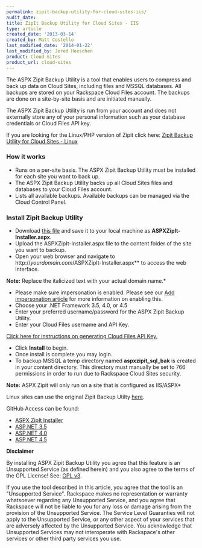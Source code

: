 ```yaml
---
permalink: zipit-backup-utility-for-cloud-sites-iis/
audit_date:
title: ZipIt Backup Utility for Cloud Sites - IIS
type: article
created_date: '2013-03-14'
created_by: Matt Costello
last_modified_date: '2014-01-22'
last_modified_by: Jered Heeschen
product: Cloud Sites
product_url: cloud-sites
---
```


The ASPX Zipit Backup Utility is a tool that enables users to compress
and back up data on Cloud Sites, including files and MSSQL databases.
All backups are stored on your Rackspace Cloud Files account. The
backups are done on a site-by-site basis and are initiated manually.

The ASPX Zipit Backup Utility is run from your account and does not
externally store any of your personal information such as your database
credentials or Cloud Files API key.

If you are looking for the Linux/PHP version of Zipit click here: [Zipit Backup Utility for Cloud Sites - Linux](http://zipitbackup.com)

### How it works

-   Runs on a per-site basis. The ASPX Zipit Backup Utility must be
    installed for each site you want to back up.
-   The ASPX Zipit Backup Utility backs up all Cloud Sites files and
    databases to your Cloud Files account.
-   Lists all available backups. Available backups can be managed via
    the Cloud Control Panel.

### Install Zipit Backup Utility

-   Download [this file](https://raw.github.com/onesandzeros415/ASPXZipIt-Installer/master/ASPXZipIt-Installer/ASPXZipIt-Installer.aspx) and save it to your local machine as **ASPXZipIt-Installer.aspx**.
-   Upload the ASPXZipIt-Installer.aspx file to the content folder of
    the site you want to backup.
-   Open your web browser and navigate to
    http://*yourdomain.com*/ASPXZipIt-Installer.aspx** to access the
    web interface.

  **Note:** Replace the italicized text with your actual domain name.*

-   Please make sure impersonation is enabled. Please see our [Add impersonation article](/how-to/add-impersonation-to-your-aspnet-cloud-site) for more information on enabling this.
-   Choose your .NET Framework 3.5, 4.0, or 4.5
-   Enter your preferred username/password for the ASPX Zipit
    Backup Utility.
-   Enter your Cloud Files username and API Key.

  [Click here for instructions on generating Cloud Files API Key.](/how-to/view-and-reset-your-api-key)

-   Click **Install** to begin.
-   Once install is complete you may login.
-   To backup MSSQL a temp directory named **aspxzipit_sql_bak** is
    created in your content directory.  This directory must manually be
    set to 766 permissions in order to run due to Rackspace Cloud
    Sites security.

**Note:** ASPX Zipit will only run on a site that is configured as
IIS/ASPX*

Linux sites can use the original Zipit Backup Utilty [here](http://zipitbackup.com).

GitHub Access can be found:

-  [ASPX ZipIt Installer](http://onesandzeros415.github.io/ASPXZipIt-Installer/)
-  [ASP.NET 3.5](http://onesandzeros415.github.com/ASPXZipIt-NET35/)
-  [ASP.NET 4.0](http://onesandzeros415.github.com/ASPXZipIt-NET40/)
-  [ASP.NET 4.5](http://onesandzeros415.github.com/ASPXZipIt-NET45/)

**Disclaimer**

By installing ASPX Zipit Backup Utility you agree that this feature is
an Unsupported Service (as defined herein) and you also agree to the
terms of the GPL License! See: [GPL v3](http://www.gnu.org/licenses/gpl-3.0.en.html).

If you use the tool described in this article, you agree that the tool
is an "Unsupported Service". Rackspace makes no representation or
warranty whatsoever regarding any Unsupported Service, and you agree
that Rackspace will not be liable to you for any loss or damage arising
from the provision of the Unsupported Service. The Service Level
Guaranties will not apply to the Unsupported Service, or any other
aspect of your services that are adversely affected by the Unsupported
Service. You acknowledge that Unsupported Services may not interoperate
with Rackspace's other services or other third party services you use.

